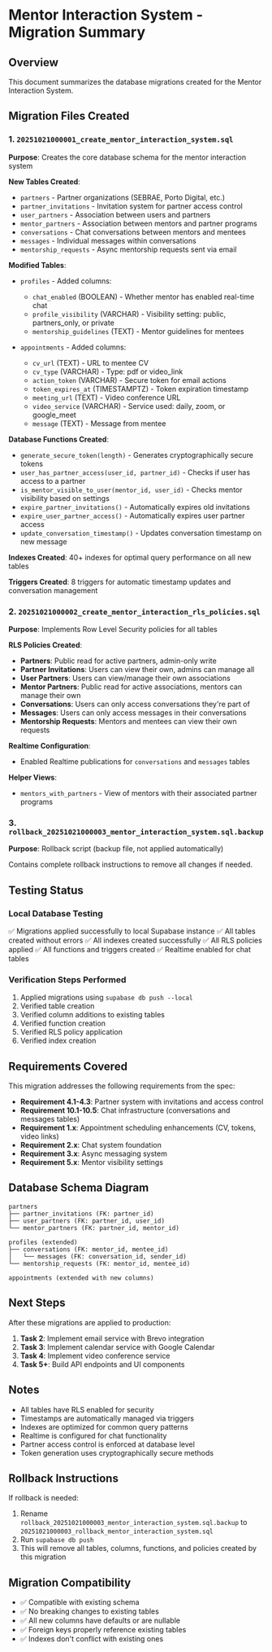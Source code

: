 # Mentor Interaction System - Migration Summary

## Overview
This document summarizes the database migrations created for the Mentor Interaction System.

## Migration Files Created

### 1. `20251021000001_create_mentor_interaction_system.sql`
**Purpose**: Creates the core database schema for the mentor interaction system

**New Tables Created**:
- `partners` - Partner organizations (SEBRAE, Porto Digital, etc.)
- `partner_invitations` - Invitation system for partner access control
- `user_partners` - Association between users and partners
- `mentor_partners` - Association between mentors and partner programs
- `conversations` - Chat conversations between mentors and mentees
- `messages` - Individual messages within conversations
- `mentorship_requests` - Async mentorship requests sent via email

**Modified Tables**:
- `profiles` - Added columns:
  - `chat_enabled` (BOOLEAN) - Whether mentor has enabled real-time chat
  - `profile_visibility` (VARCHAR) - Visibility setting: public, partners_only, or private
  - `mentorship_guidelines` (TEXT) - Mentor guidelines for mentees

- `appointments` - Added columns:
  - `cv_url` (TEXT) - URL to mentee CV
  - `cv_type` (VARCHAR) - Type: pdf or video_link
  - `action_token` (VARCHAR) - Secure token for email actions
  - `token_expires_at` (TIMESTAMPTZ) - Token expiration timestamp
  - `meeting_url` (TEXT) - Video conference URL
  - `video_service` (VARCHAR) - Service used: daily, zoom, or google_meet
  - `message` (TEXT) - Message from mentee

**Database Functions Created**:
- `generate_secure_token(length)` - Generates cryptographically secure tokens
- `user_has_partner_access(user_id, partner_id)` - Checks if user has access to a partner
- `is_mentor_visible_to_user(mentor_id, user_id)` - Checks mentor visibility based on settings
- `expire_partner_invitations()` - Automatically expires old invitations
- `expire_user_partner_access()` - Automatically expires user partner access
- `update_conversation_timestamp()` - Updates conversation timestamp on new message

**Indexes Created**: 40+ indexes for optimal query performance on all new tables

**Triggers Created**: 8 triggers for automatic timestamp updates and conversation management

### 2. `20251021000002_create_mentor_interaction_rls_policies.sql`
**Purpose**: Implements Row Level Security policies for all tables

**RLS Policies Created**:
- **Partners**: Public read for active partners, admin-only write
- **Partner Invitations**: Users can view their own, admins can manage all
- **User Partners**: Users can view/manage their own associations
- **Mentor Partners**: Public read for active associations, mentors can manage their own
- **Conversations**: Users can only access conversations they're part of
- **Messages**: Users can only access messages in their conversations
- **Mentorship Requests**: Mentors and mentees can view their own requests

**Realtime Configuration**:
- Enabled Realtime publications for `conversations` and `messages` tables

**Helper Views**:
- `mentors_with_partners` - View of mentors with their associated partner programs

### 3. `rollback_20251021000003_mentor_interaction_system.sql.backup`
**Purpose**: Rollback script (backup file, not applied automatically)

Contains complete rollback instructions to remove all changes if needed.

## Testing Status

### Local Database Testing
✅ Migrations applied successfully to local Supabase instance
✅ All tables created without errors
✅ All indexes created successfully
✅ All RLS policies applied
✅ All functions and triggers created
✅ Realtime enabled for chat tables

### Verification Steps Performed
1. Applied migrations using `supabase db push --local`
2. Verified table creation
3. Verified column additions to existing tables
4. Verified function creation
5. Verified RLS policy application
6. Verified index creation

## Requirements Covered

This migration addresses the following requirements from the spec:

- **Requirement 4.1-4.3**: Partner system with invitations and access control
- **Requirement 10.1-10.5**: Chat infrastructure (conversations and messages tables)
- **Requirement 1.x**: Appointment scheduling enhancements (CV, tokens, video links)
- **Requirement 2.x**: Chat system foundation
- **Requirement 3.x**: Async messaging system
- **Requirement 5.x**: Mentor visibility settings

## Database Schema Diagram

```
partners
├── partner_invitations (FK: partner_id)
├── user_partners (FK: partner_id, user_id)
└── mentor_partners (FK: partner_id, mentor_id)

profiles (extended)
├── conversations (FK: mentor_id, mentee_id)
│   └── messages (FK: conversation_id, sender_id)
└── mentorship_requests (FK: mentor_id, mentee_id)

appointments (extended with new columns)
```

## Next Steps

After these migrations are applied to production:

1. **Task 2**: Implement email service with Brevo integration
2. **Task 3**: Implement calendar service with Google Calendar
3. **Task 4**: Implement video conference service
4. **Task 5+**: Build API endpoints and UI components

## Notes

- All tables have RLS enabled for security
- Timestamps are automatically managed via triggers
- Indexes are optimized for common query patterns
- Realtime is configured for chat functionality
- Partner access control is enforced at database level
- Token generation uses cryptographically secure methods

## Rollback Instructions

If rollback is needed:
1. Rename `rollback_20251021000003_mentor_interaction_system.sql.backup` to `20251021000003_rollback_mentor_interaction_system.sql`
2. Run `supabase db push`
3. This will remove all tables, columns, functions, and policies created by this migration

## Migration Compatibility

- ✅ Compatible with existing schema
- ✅ No breaking changes to existing tables
- ✅ All new columns have defaults or are nullable
- ✅ Foreign keys properly reference existing tables
- ✅ Indexes don't conflict with existing ones
